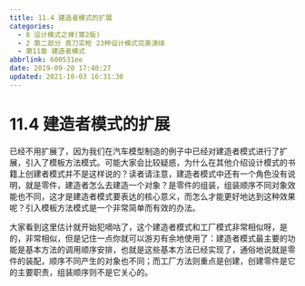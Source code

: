 ```yaml
---
title: 11.4 建造者模式的扩展
categories: 
  - 8 设计模式之禅(第2版)
  - 2 第二部分 真刀实枪 23种设计模式完美演绎
  - 第11章 建造者模式
abbrlink: 600531ee
date: 2019-09-20 17:40:27
updated: 2021-10-03 16:31:30
---
```

# 11.4 建造者模式的扩展
已经不用扩展了，因为我们在汽车模型制造的例子中已经对建造者模式进行了扩展，引入了模板方法模式。可能大家会比较疑惑，为什么在其他介绍设计模式的书籍上创建者模式并不是这样说的？读者请注意，建造者模式中还有一个角色没有说明，就是零件，建造者怎么去建造一个对象？是零件的组装，组装顺序不同对象效能也不同，这才是建造者模式要表达的核心意义，而怎么才能更好地达到这种效果呢？引入模板方法模式是一个非常简单而有效的办法。

大家看到这里估计就开始犯嘀咕了，这个建造者模式和工厂模式非常相似呀，是的，非常相似，但是记住一点你就可以游刃有余地使用了：建造者模式最主要的功能是基本方法的调用顺序安排，也就是这些基本方法已经实现了，通俗地说就是零件的装配，顺序不同产生的对象也不同；而工厂方法则重点是创建，创建零件是它的主要职责，组装顺序则不是它关心的。


